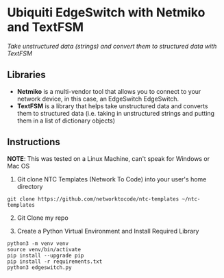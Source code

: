 # Ubiquiti EdgeSwitch with Netmiko and TextFSM
*Take unstructured data (strings) and convert them to structured data with TextFSM*

## Libraries

- **Netmiko** is a multi-vendor tool that allows you to connect to your network device, in this case, an EdgeSwitch EdgeSwitch.
- **TextFSM** is a library that helps take unstructured data and converts them to structured data (i.e. taking in unstructured strings and putting them in a list of dictionary objects)

## Instructions

**NOTE**: This was tested on a Linux Machine, can't speak for Windows or Mac OS

1. Git clone NTC Templates (Network To Code) into your user's home directory

```
git clone https://github.com/networktocode/ntc-templates ~/ntc-templates
```

2. Git Clone my repo

3. Create a Python Virtual Environment and Install Required Library

```
python3 -m venv venv
source venv/bin/activate
pip install --upgrade pip
pip install -r requirements.txt
python3 edgeswitch.py
```
